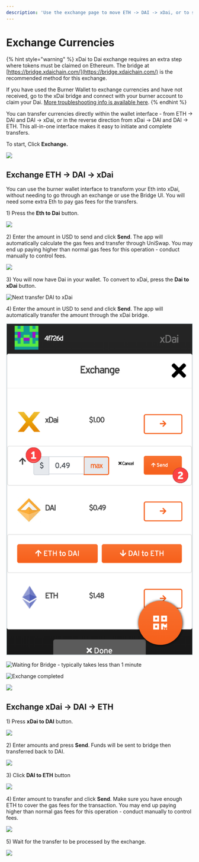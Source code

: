 ```yaml
---
description: 'Use the exchange page to move ETH -> DAI -> xDai, or to send ETH or DAI.'
---
```


# Exchange Currencies

{% hint style="warning" %}
 xDai to Dai exchange requires an extra step where tokens must be claimed on Ethereum. The bridge at [https://bridge.xdaichain.com/](https://bridge.xdaichain.com/) is the recommended method for this exchange.

If you have used the Burner Wallet to exchange currencies and have not received, go to the xDai bridge and connect with your burner account to claim your Dai. [More troubleshooting info is available here](../../../bridges/converting-xdai-via-bridge/troubleshooting.md).
{% endhint %}

You can transfer currencies directly within the wallet interface - from ETH -&gt; DAI and DAI -&gt; xDai, or in the reverse direction from xDai -&gt; DAI and DAI -&gt; ETH.  This all-in-one interface makes it easy to initiate and complete transfers.

To start, Click **Exchange.**

![](../../../../.gitbook/assets/bw-exchange1.png)

## Exchange ETH -&gt; DAI -&gt; xDai

You can use the burner wallet interface to transform your Eth into xDai, without needing to go through an exchange or use the Bridge UI. You will need some extra Eth to pay gas fees for the transfers.

1\) Press the **Eth to Dai** button.

![](../../../../.gitbook/assets/eth-dai-1.png)

2\) Enter the amount in USD to send and click **Send**. The app will automatically calculate the gas fees and transfer through UniSwap. You may end up paying higher than normal gas fees for this operation - conduct manually to control fees.

![](../../../../.gitbook/assets/amount-and-send1.png)

 3\) You will now have Dai in your wallet. To convert to xDai, press the **Dai to xDai** button.

![Next transfer DAI to xDai](../../../../.gitbook/assets/dai-to-xdai.png)

4\) Enter the amount in USD to send and click **Send**. The app will automatically transfer the amount through the xDai bridge.

![Enter amount and click Send](../../../../.gitbook/assets/amount-and-send%20%281%29%20%281%29%20%281%29%20%281%29%20%281%29%20%281%29.png)

![Waiting for Bridge - typically takes less than 1 minute](../../../../.gitbook/assets/wait-tfor-bridge.png)

![Exchange completed](../../../../.gitbook/assets/exchanged.png)



![](../../../../.gitbook/assets/bw-ex-1.png)

## Exchange xDai -&gt; DAI -&gt; ETH

1\) Press **xDai to DAI** button. 

![](../../../../.gitbook/assets/transfer-1.png)

2\) Enter amounts and press **Send**. Funds will be sent to bridge then transferred back to DAI.

![](../../../../.gitbook/assets/transfer-2.png)

3\) Click **DAI to ETH** button

![](../../../../.gitbook/assets/transfer-3.png)

4\) Enter amount to transfer and click **Send**. Make sure you have enough ETH to cover the gas fees for the transaction. You may end up paying higher than normal gas fees for this operation - conduct manually to control fees.

![](../../../../.gitbook/assets/transfer-4.png)

5\) Wait for the transfer to be processed by the exchange.

![](../../../../.gitbook/assets/transfer-5.png)

